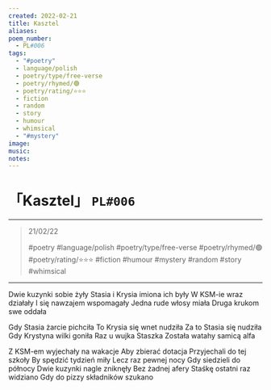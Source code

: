 ```yaml
---
created: 2022-02-21
title: Kasztel
aliases:
poem_number:
  - PL#006
tags:
  - "#poetry"
  - language/polish
  - poetry/type/free-verse
  - poetry/rhymed/🟢
  - poetry/rating/⭐⭐⭐
  - fiction
  - random
  - story
  - humour
  - whimsical
  - "#mystery"
image:
music:
notes:
---
```

# 「Kasztel」 `PL#006`

---

> 21/02/22
> 
> #poetry 
> #language/polish 
> #poetry/type/free-verse 
> #poetry/rhymed/🟢 
> #poetry/rating/⭐⭐⭐ 
> #fiction #humour #mystery #random #story #whimsical 

---

Dwie kuzynki sobie żyły
   Stasia i Krysia imiona ich były
W KSM-ie wraz działały
   I się nawzajem wspomagały
Jedna rude włosy miała
   Druga krukom swe oddała

Gdy Stasia żarcie pichciła
   To Krysia się wnet nudziła
Za to Stasia się nudziła
   Gdy Krystyna wilki goniła
Raz u wujka Staszka
   Została watahy samicą alfa

Z KSM-em wyjechały na wakacje
   Aby zbierać dotacja
Przyjechali do tej szkoły
   By spędzić tydzień miły
Lecz raz pewnej nocy
   Gdy siedzieli do północy
Dwie kuzynki nagle zniknęły
   Bez żadnej afery
Staśkę ostatni raz widziano
   Gdy do pizzy składników szukano